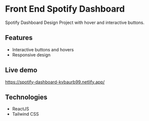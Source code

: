 # Front End Spotify Dashboard

Spotify Dashboard Design Project with hover and interactive buttons.

## Features

- Interactive buttons and hovers
- Responsive design

## Live demo

https://spotify-dashboard-kvbaurb99.netlify.app/

## Technologies

- ReactJS
- Tailwind CSS


